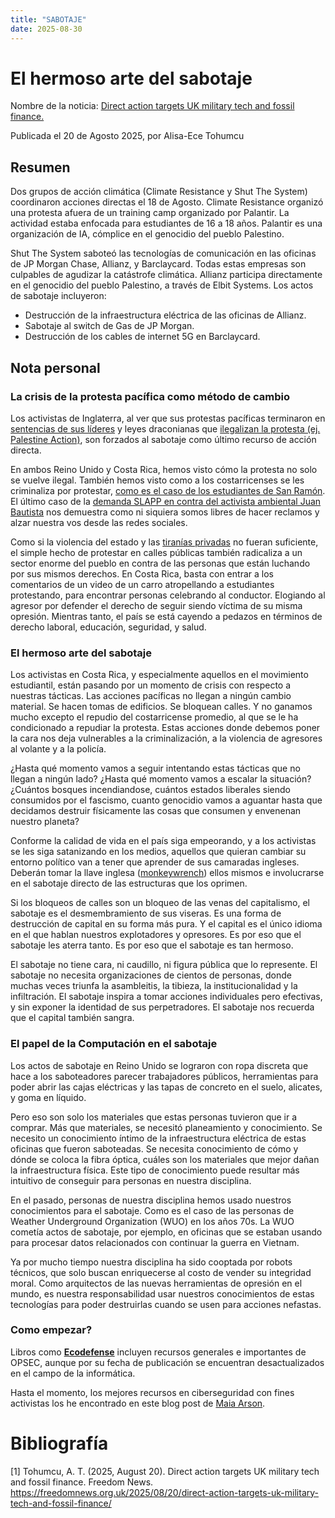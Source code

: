 ```yaml
---
title: "SABOTAJE"
date: 2025-08-30
---
```


# El hermoso arte del sabotaje

Nombre de la noticia: 
[Direct action targets UK military tech and fossil finance.](https://freedomnews.org.uk/2025/08/20/direct-action-targets-uk-military-tech-and-fossil-finance/)

Publicada el 20 de Agosto 2025, por Alisa-Ece Tohumcu

## Resumen
Dos grupos de acción climática (Climate Resistance y Shut The System) coordinaron acciones directas el 18 de Agosto.
Climate Resistance organizó una protesta afuera de un training camp organizado por Palantir. La actividad estaba enfocada para estudiantes de 16 a 18 años. Palantir es una organización de IA, cómplice en el genocidio del pueblo Palestino.

Shut The System saboteó las tecnologías de comunicación en las oficinas de  JP Morgan Chase, Allianz, y Barclaycard. Todas estas empresas son culpables de agudizar la catástrofe climática. Allianz participa directamente en el genocidio del pueblo Palestino, a través de Elbit Systems. Los actos de sabotaje incluyeron:

* Destrucción de la infraestructura eléctrica de las oficinas de Allianz.
* Sabotaje al switch de Gas de JP Morgan.
* Destrucción de los cables de internet 5G en Barclaycard.

## Nota personal

### La crisis de la protesta pacífica como método de cambio

Los activistas de Inglaterra, al ver que sus protestas pacíficas terminaron en [sentencias de sus líderes](https://www.theguardian.com/environment/article/2024/jul/18/five-just-stop-oil-supporters-jailed-over-protest-that-blocked-m25) y leyes draconianas que [ilegalizan la protesta (ej. Palestine Action)](https://www.ibanet.org/Proscription-of-Palestine-Action-a-dangerous-shift-in-the-law), son forzados al sabotaje como último recurso de acción directa.

En ambos Reino Unido y Costa Rica, hemos visto cómo la protesta no solo se vuelve ilegal. También hemos visto como a los costarricenses se les criminaliza por protestar, [como es el caso de los estudiantes de San Ramón](https://semanariouniversidad.com/pais/tribunal-absuelve-a-estudiantes-de-la-ucr-detenidos-en-2019-por-manifestarse-en-defensa-de-las-universidades-publicas/). El último caso de la [demanda SLAPP en contra del activista ambiental Juan Bautista](https://semanariouniversidad.com/pais/expertos-y-ecologistas-califican-como-inedita-inusual-y-desproporcional-demanda-contra-defensor-ambiental/) nos demuestra como ni siquiera somos libres de hacer reclamos y alzar nuestra vos desde las redes sociales. 

Como si la violencia del estado y las [tiranías privadas](https://youtu.be/FVt7U2YIgZs?si=ik6wZ_IX4B9hw4Fv) no fueran suficiente, el simple hecho de protestar en calles públicas también radicaliza a un sector enorme del pueblo en contra de las personas que están luchando por sus mismos derechos. En Costa Rica, basta con entrar a los comentarios de un video de un carro atropellando a estudiantes protestando, para encontrar personas celebrando al conductor. Elogiando al agresor por defender el derecho de seguir siendo víctima de su misma opresión. Mientras tanto, el país se está cayendo a pedazos en  términos de derecho laboral, educación, seguridad, y salud.

### El hermoso arte del sabotaje

Los activistas en Costa Rica, y especialmente aquellos en el movimiento estudiantil, están pasando por un momento de crisis con respecto a nuestras tácticas. Las acciones pacíficas no llegan a ningún cambio material. Se hacen tomas de edificios. Se bloquean calles. Y no ganamos mucho excepto el repudio del costarricense promedio, al que se le ha condicionado a repudiar la protesta. Estas acciones donde debemos poner la cara nos deja vulnerables a la criminalización, a la violencia de agresores al volante y a la policía.

¿Hasta qué momento vamos a seguir intentando estas tácticas que no llegan a ningún lado? ¿Hasta qué momento vamos a escalar la situación? ¿Cuántos bosques incendiandose, cuántos estados liberales siendo consumidos por el fascismo, cuanto genocidio vamos a aguantar hasta que decidamos destruir físicamente las cosas que consumen y envenenan nuestro planeta?

Conforme la calidad de vida en el país siga empeorando, y a los activistas se les siga satanizando en los medios, aquellos que quieran cambiar su entorno político van a tener que aprender de sus camaradas ingleses. Deberán tomar la llave inglesa ([monkeywrench](https://en.wikipedia.org/wiki/Ecodefense)) ellos mismos e involucrarse en el sabotaje directo de las estructuras que los oprimen.

Si los bloqueos de calles son un bloqueo de las venas del capitalismo, el sabotaje es el desmembramiento de sus viseras. Es una forma de destrucción de capital en su forma más pura. Y el capital es el único idioma en el que hablan nuestros explotadores y opresores. Es por eso que el sabotaje les aterra tanto. Es por eso que el sabotaje es tan hermoso.

El sabotaje no tiene cara, ni caudillo, ni figura pública que lo represente. El sabotaje no necesita organizaciones de cientos de personas, donde muchas veces triunfa la asambleitis, la tibieza, la institucionalidad y la infiltración. El sabotaje inspira a tomar acciones individuales pero efectivas, y sin exponer la identidad de sus perpetradores. El sabotaje nos recuerda que el capital también sangra.

### El papel de la Computación en el sabotaje

Los actos de sabotaje en Reino Unido se lograron con ropa discreta que hace a los saboteadores parecer trabajadores públicos, herramientas para poder abrir las cajas eléctricas y las tapas de concreto en el suelo, alicates, y goma en líquido.

Pero eso son solo los materiales que estas personas tuvieron que ir a comprar. Más que materiales, se necesitó planeamiento y conocimiento. Se necesito un conocimiento íntimo de la infraestructura eléctrica de estas oficinas que fueron saboteadas. Se necesita conocimiento de cómo y dónde se coloca la fibra óptica, cuáles son los materiales que mejor dañan la infraestructura física. Este tipo de conocimiento puede resultar más intuitivo de conseguir para personas en nuestra disciplina.

En el pasado, personas de nuestra disciplina hemos usado nuestros conocimientos para el sabotaje. Como es el caso de las personas de Weather Underground Organization (WUO) en los años 70s. La WUO cometía actos de sabotaje, por ejemplo, en oficinas que se estaban usando para procesar datos relacionados con continuar la guerra en Vietnam. 

Ya por mucho tiempo nuestra disciplina ha sido cooptada por robots técnicos, que solo buscan enriquecerse al costo de vender su integridad moral. Como arquitectos de las nuevas herramientas de opresión en el mundo, es nuestra responsabilidad usar nuestros conocimientos de estas tecnologías para poder destruirlas cuando se usen para acciones nefastas.

### Como empezar?

Libros como [**Ecodefense**](https://en.wikipedia.org/wiki/Ecodefense) incluyen recursos generales e importantes de OPSEC, aunque por su fecha de publicación se encuentran desactualizados en el campo de la informática.

Hasta el momento, los mejores recursos en ciberseguridad con fines activistas los he encontrado en este blog post de [Maia Arson](https://maia.crimew.gay/posts/please/). 


# Bibliografía

[1] Tohumcu, A. T. (2025, August 20). Direct action targets UK military tech and fossil finance. Freedom News. https://freedomnews.org.uk/2025/08/20/direct-action-targets-uk-military-tech-and-fossil-finance/
